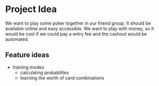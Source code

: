 # Project Idea

We want to play some poker together in our friend group. It should be available online and easy accessible. We want to play with money, so it would be cool if we could pay a entry fee and the cashout would be automated.

## Feature ideas
- training modes
    - calculating probabilites
    - learning the worth of card combinations